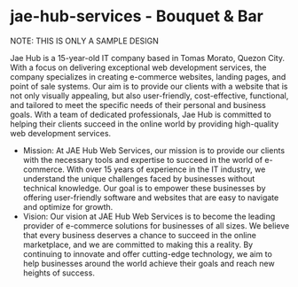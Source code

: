 # jae-hub-services - Bouquet & Bar

NOTE: THIS IS ONLY A SAMPLE DESIGN

Jae Hub is a 15-year-old IT company based in Tomas Morato, Quezon City. With a focus on delivering exceptional web development services, the company specializes in creating e-commerce websites, landing pages, and point of sale systems. Our aim is to provide our clients with a website that is not only visually appealing, but also user-friendly, cost-effective, functional, and tailored to meet the specific needs of their personal and business goals. With a team of dedicated professionals, Jae Hub is committed to helping their clients succeed in the online world by providing high-quality web development services.
<ul>
  <li>Mission: At JAE Hub Web Services, our mission is to provide our clients with the necessary tools and expertise to succeed in the world of e-commerce. With over 15 years of experience in the IT industry, we understand the unique challenges faced by businesses without technical knowledge. Our goal is to empower these businesses by offering user-friendly software and websites that are easy to navigate and optimize for growth.</li>
  <li>Vision: Our vision at JAE Hub Web Services is to become the leading provider of e-commerce solutions for businesses of all sizes. We believe that every business deserves a chance to succeed in the online marketplace, and we are committed to making this a reality. By continuing to innovate and offer cutting-edge technology, we aim to help businesses around the world achieve their goals and reach new heights of success.</li>
</ul>


